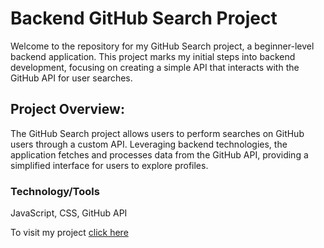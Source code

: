 
# Backend GitHub Search Project

Welcome to the repository for my GitHub Search project, a beginner-level backend application. This project marks my initial steps into backend development, focusing on creating a simple API that interacts with the GitHub API for user searches.

## Project Overview:

The GitHub Search project allows users to perform searches on GitHub users through a custom API. Leveraging backend technologies, the application fetches and processes data from the GitHub API, providing a simplified interface for users to explore profiles.


### Technology/Tools

JavaScript, CSS, GitHub API

To visit my project [click here](https://drmskrblt.github.io/github-search-project)

